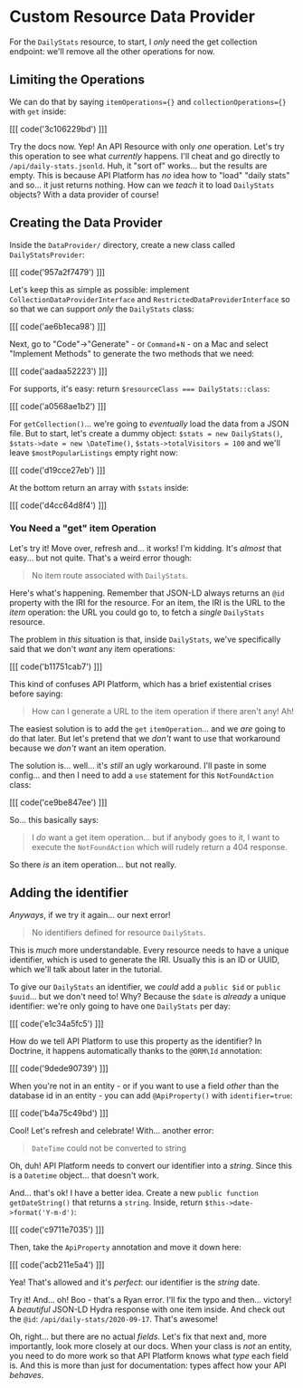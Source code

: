 # Custom Resource Data Provider

For the `DailyStats` resource, to start, I *only* need the get collection endpoint:
we'll remove all the other operations for now.

## Limiting the Operations

We can do that by saying `itemOperations={}` and `collectionOperations={}` with
`get` inside:

[[[ code('3c106229bd') ]]]

Try the docs now. Yep! An API Resource with only *one* operation. Let's try
this operation to see what *currently* happens. I'll cheat and go directly to
`/api/daily-stats.jsonld`. Huh, it "sort of" works... but the results are empty.
This is because API Platform has *no* idea how to "load" "daily stats" and so...
it just returns nothing. How can we *teach* it to load `DailyStats` objects?
With a data provider of course!

## Creating the Data Provider

Inside the `DataProvider/` directory, create a new class called
`DailyStatsProvider`:

[[[ code('957a2f7479') ]]]

Let's keep this as simple as possible: implement `CollectionDataProviderInterface`
and `RestrictedDataProviderInterface` so so that we can support *only* the
`DailyStats` class:

[[[ code('ae6b1eca98') ]]]

Next, go to "Code"->"Generate" - or `Command`+`N` - on a Mac and select
"Implement Methods" to generate the two methods that we need:

[[[ code('aadaa52223') ]]]

For supports, it's easy: return `$resourceClass === DailyStats::class`:

[[[ code('a0568ae1b2') ]]]

For `getCollection()`... we're going to *eventually* load the data from a
JSON file. But to start, let's create a dummy object: `$stats = new DailyStats()`,
`$stats->date = new \DateTime()`, `$stats->totalVisitors = 100` and
we'll leave `$mostPopularListings` empty right now:

[[[ code('d19cce27eb') ]]]

At the bottom return an array with `$stats` inside:

[[[ code('d4cc64d8f4') ]]]

### You Need a "get" item Operation

Let's try it! Move over, refresh and... it works! I'm kidding. It's *almost*
that easy... but not quite. That's a weird error though:

> No item route associated with `DailyStats`.

Here's what's happening. Remember that JSON-LD always returns an `@id` property
with the IRI for the resource. For an item, the IRI is the URL to the *item* operation:
the URL you could go to, to fetch a *single* `DailyStats` resource.

The problem in *this* situation is that, inside `DailyStats`, we've specifically
said that we don't *want* any item operations:

[[[ code('b11751cab7') ]]]

This kind of confuses API Platform, which has a brief existential crises
before saying:

> How can I generate a URL to the item operation if there aren't any! Ah!

The easiest solution is to add the `get` `itemOperation`... and we *are* going to
do that later. But let's pretend that we *don't* want to use that workaround
because we *don't* want an item operation.

The solution is... well... it's *still* an ugly workaround. I'll paste in some
config... and then I need to add a `use` statement for this `NotFoundAction` class:

[[[ code('ce9be847ee') ]]]

So... this basically says:

> I *do* want a get item operation... but if anybody goes to it, I want to
> execute the `NotFoundAction` which will rudely return a 404 response.

So there *is* an item operation... but not really.

## Adding the identifier

*Anyways*, if we try it again... our next error!

> No identifiers defined for resource `DailyStats`.

This is *much* more understandable. Every resource needs to have a unique
identifier, which is used to generate the IRI. Usually this is an ID or UUID,
which we'll talk about later in the tutorial.

To give our `DailyStats` an identifier, we *could* add a `public $id` or
`public $uuid`... but we don't need to! Why? Because the `$date` is *already* a
unique identifier: we're only going to have one `DailyStats` per day:

[[[ code('e1c34a5fc5') ]]]

How do we tell API Platform to use this property as the identifier? In Doctrine,
it happens automatically thanks to the `@ORM\Id` annotation:

[[[ code('9dede90739') ]]]

When you're not in an entity - or if you want to use a field *other* than
the database id in an entity - you can add `@ApiProperty()` with `identifier=true`:

[[[ code('b4a75c49bd') ]]]

Cool! Let's refresh and celebrate! With... another error:

> `DateTime` could not be converted to string

Oh, duh! API Platform needs to convert our identifier into a *string*.
Since this is a `Datetime` object... that doesn't work.

And... that's ok! I have a better idea. Create a new
`public function getDateString()` that returns a `string`. Inside, return
`$this->date->format('Y-m-d')`:

[[[ code('c9711e7035') ]]]

Then, take the `ApiProperty` annotation and move it down here:

[[[ code('acb211e5a4') ]]]

Yea! That's allowed and it's *perfect*: our identifier is the *string* date.

Try it! And... oh! Boo - that's a Ryan error. I'll fix the typo and then...
victory! A *beautiful* JSON-LD Hydra response with one item inside. And check
out the `@id`: `/api/daily-stats/2020-09-17`. That's awesome!

Oh, right... but there are no actual *fields*. Let's fix that next and, more
importantly, look more closely at our docs. When your class is *not* an entity,
you need to do more work so that API Platform knows what *type* each field is.
And this is more than just for documentation: types affect how your API *behaves*.
